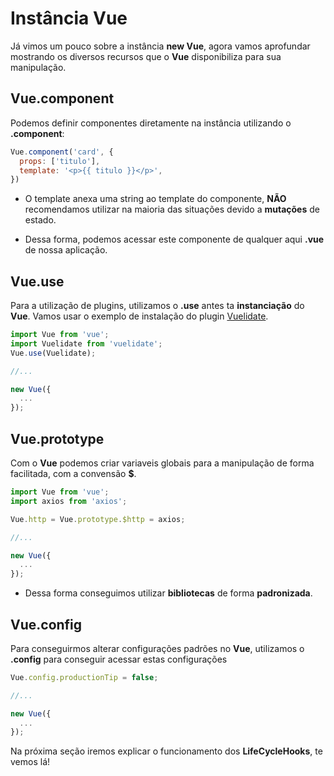 # Instância Vue

Já vimos um pouco sobre a instância **new Vue**, agora vamos aprofundar mostrando os diversos recursos que o **Vue** disponibiliza para sua manipulação.

## Vue.component

Podemos definir componentes diretamente na instância utilizando o **.component**:

```js
Vue.component('card', {
  props: ['titulo'],
  template: '<p>{{ titulo }}</p>',
})
```

* O template anexa uma string ao template do componente, **NÃO** recomendamos utilizar na maioria das situações devido a **mutações** de estado.

* Dessa forma, podemos acessar este componente de qualquer aqui **.vue** de nossa aplicação.

## Vue.use

Para a utilização de plugins, utilizamos o **.use** antes ta **instanciação** do **Vue**. Vamos usar o exemplo de instalação do plugin [Vuelidate](https://vuelidate.js.org).

```js
import Vue from 'vue';
import Vuelidate from 'vuelidate';
Vue.use(Vuelidate);

//...

new Vue({
  ...
});
```

## Vue.prototype

Com o **Vue** podemos criar variaveis globais para a manipulação de forma facilitada, com a convensão **$**.

```js
import Vue from 'vue';
import axios from 'axios';

Vue.http = Vue.prototype.$http = axios;

//...

new Vue({
  ...
});
```

* Dessa forma conseguimos utilizar **bibliotecas** de forma **padronizada**.

## Vue.config

Para conseguirmos alterar configurações padrões no **Vue**, utilizamos o **.config** para conseguir acessar estas configurações

```js
Vue.config.productionTip = false;

//...

new Vue({
  ...
});
```

Na próxima seção iremos explicar o funcionamento dos **LifeCycleHooks**, te vemos lá!




